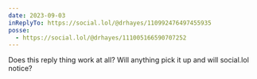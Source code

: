 ```yaml
---
date: 2023-09-03
inReplyTo: https://social.lol/@drhayes/110992476497455935
posse:
  - https://social.lol/@drhayes/111005166590707252
---
```


Does this reply thing work at all? Will anything pick it up and will social.lol notice?
